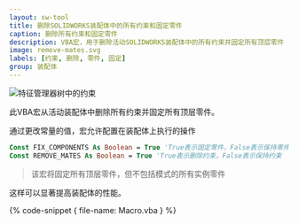 ```yaml
---
layout: sw-tool
title: 删除SOLIDWORKS装配体中的所有约束和固定零件
caption: 删除所有约束和固定零件
description: VBA宏，用于删除活动SOLIDWORKS装配体中的所有约束并固定所有顶层零件
image: remove-mates.svg
labels: [约束, 删除, 零件, 固定]
group: 装配体
---
```

![特征管理器树中的约束](feature-tree-mates.png)

此VBA宏从活动装配体中删除所有约束并固定所有顶层零件。

通过更改常量的值，宏允许配置在装配体上执行的操作

~~~ vb
Const FIX_COMPONENTS As Boolean = True 'True表示固定零件，False表示保持零件不变
Const REMOVE_MATES As Boolean = True 'True表示删除约束，False表示保持约束
~~~

> 该宏将固定所有顶层零件，但不包括模式的所有实例零件

这样可以显著提高装配体的性能。

{% code-snippet { file-name: Macro.vba } %}